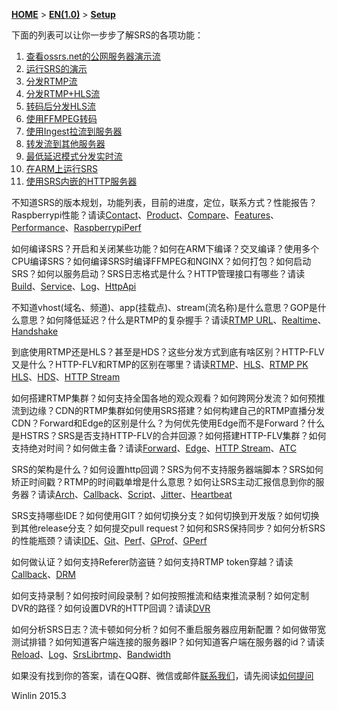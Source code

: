 [**HOME**](Home) > [**EN(1.0)**](v2_EN_Home) > [**Setup**](v2_EN_Setup)

下面的列表可以让你一步步了解SRS的各项功能：

1. [查看ossrs.net的公网服务器演示流](v1_EN_LiveShow)
1. [运行SRS的演示](v1_EN_SampleDemo)
1. [分发RTMP流](v1_EN_SampleRTMP)
1. [分发RTMP+HLS流](v1_EN_SampleHLS)
1. [转码后分发HLS流](v1_EN_SampleTranscode2HLS)
1. [使用FFMPEG转码](v1_EN_SampleFFMPEG)
1. [使用Ingest拉流到服务器](v1_EN_SampleIngest)
1. [转发流到其他服务器](v1_EN_SampleForward)
1. [最低延迟模式分发实时流](v1_EN_SampleRealtime)
1. [在ARM上运行SRS](v1_EN_SampleARM)
1. [使用SRS内嵌的HTTP服务器](v1_EN_SampleHTTP)

不知道SRS的版本规划，功能列表，目前的进度，定位，联系方式？性能报告？Raspberrypi性能？请读[Contact](v1_EN_Contact)、[Product](v1_EN_Product)、[Compare](v1_EN_Compare)、[Features](v1_EN_Features)、[Performance](v1_EN_Performance)、[RaspberrypiPerf](v1_EN_RaspberryPi)

如何编译SRS？开启和关闭某些功能？如何在ARM下编译？交叉编译？使用多个CPU编译SRS？如何编译SRS时编译FFMPEG和NGINX？如何打包？如何启动SRS？如何以服务启动？SRS日志格式是什么？HTTP管理接口有哪些？请读[Build](v1_EN_Build)、[Service](v1_EN_LinuxService)、[Log](v1_EN_SrsLog)、[HttpApi](v1_EN_HTTPApi)

不知道vhost(域名、频道)、app(挂载点)、stream(流名称)是什么意思？GOP是什么意思？如何降低延迟？什么是RTMP的复杂握手？请读[RTMP URL](v1_EN_RtmpUrlVhost)、[Realtime](v1_EN_LowLatency)、[Handshake](v1_EN_RTMPHandshake)

到底使用RTMP还是HLS？甚至是HDS？这些分发方式到底有啥区别？HTTP-FLV又是什么？HTTP-FLV和RTMP的区别在哪里？请读[RTMP](v1_EN_DeliveryRTMP)、[HLS](v1_EN_DeliveryHLS)、[RTMP PK HLS](v1_EN_RTMP.PK.HTTP)、[HDS](v2_EN_DeliveryHDS)、[HTTP Stream](v2_EN_DeliveryHttpStream)

如何搭建RTMP集群？如何支持全国各地的观众观看？如何跨网分发流？如何预推流到边缘？CDN的RTMP集群如何使用SRS搭建？如何构建自己的RTMP直播分发CDN？Forward和Edge的区别是什么？为何优先使用Edge而不是Forward？什么是HSTRS？SRS是否支持HTTP-FLV的合并回源？如何搭建HTTP-FLV集群？如何支持绝对时间？如何做主备？请读[Forward](v1_EN_Forward)、[Edge](v1_EN_Edge)、[HTTP Stream](v2_EN_DeliveryHttpStream)、[ATC](v1_EN_RTMP-ATC)

SRS的架构是什么？如何设置http回调？SRS为何不支持服务器端脚本？SRS如何矫正时间戳？RTMP的时间戳单增是什么意思？如何让SRS主动汇报信息到你的服务器？请读[Arch](v1_EN_Architecture)、[Callback](v1_EN_HTTPCallback)、[Script](v1_EN_ServerSideScript)、[Jitter](v1_EN_TimeJitter)、[Heartbeat](v1_EN_Heartbeat)

SRS支持哪些IDE？如何使用GIT？如何切换分支？如何切换到开发版？如何切换到其他release分支？如何提交pull request？如何和SRS保持同步？如何分析SRS的性能瓶颈？请读[IDE](v1_EN_IDE)、[Git](v1_EN_Git)、[Perf](v1_EN_Performance)、[GProf](v1_EN_GPROF)、[GPerf](v1_EN_GPERF)

如何做认证？如何支持Referer防盗链？如何支持RTMP token穿越？请读[Callback](v1_EN_HTTPCallback)、[DRM](v1_EN_DRM)

如何支持录制？如何按时间段录制？如何按照推流和结束推流录制？如何定制DVR的路径？如何设置DVR的HTTP回调？请读[DVR](v1_EN_DVR)

如何分析SRS日志？流卡顿如何分析？如何不重启服务器应用新配置？如何做带宽测试排错？如何知道客户端连接的服务器IP？如何知道客户端在服务器的id？请读[Reload](v1_EN_Reload)、[Log](v1_EN_SrsLog)、[SrsLibrtmp](v1_EN_SrsLibrtmp)、[Bandwidth](v1_EN_BandwidthTestTool)

如果没有找到你的答案，请在QQ群、微信或邮件[联系我们](v1_EN_Contact)，请先阅读[如何提问](v1_EN_HowToAskQuestion)

Winlin 2015.3